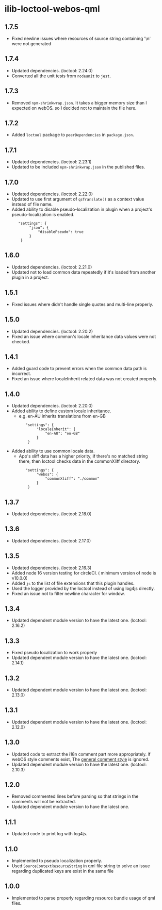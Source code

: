 # ilib-loctool-webos-qml

## 1.7.5

- Fixed newline issues where resources of source string containing '\n' were not generated

## 1.7.4

- Updated dependencies. (loctool: 2.24.0)
- Converted all the unit tests from `nodeunit` to `jest`.

## 1.7.3

- Removed `npm-shrinkwrap.json`. It takes a bigger memory size than I expected on webOS. so I decided not to maintain the file here.

## 1.7.2

- Added `loctool` package to `peerDependencies` in `package.json`.

## 1.7.1

- Updated dependencies. (loctool: 2.23.1)
- Updated to be included `npm-shrinkwrap.json` in the published files.

## 1.7.0

- Updated dependencies. (loctool: 2.22.0)
- Updated to use first argument of `qsTranslate()` as a context value instead of file name.
- Added ability to disable pseudo-localization in plugin when a project's pseudo-localization is enabled.
    ~~~~
       "settings": {
            "json": {
                "disablePseudo": true
            }
        }
    ~~~~

## 1.6.0

- Updated dependencies. (loctool: 2.21.0)
- Updated not to load common data repeatedly if it's loaded from another plugin in a project.

## 1.5.1

- Fixed issues where didn't handle single quotes and multi-line properly.

## 1.5.0

- Updated dependencies. (loctool: 2.20.2)
- Fixed an issue where common's locale inheritance data values were not checked.

## 1.4.1

- Added guard code to prevent errors when the common data path is incorrect.
- Fixed an issue where localeInherit related data was not created properly.

## 1.4.0

- Updated dependencies. (loctool: 2.20.0)
- Added ability to define custom locale inheritance.
  - e.g. en-AU inherits translations from en-GB
    ~~~~
       "settings": {
            "localeInherit": {
                "en-AU": "en-GB"
            }
        }
    ~~~~
- Added ability to use common locale data.
  - App's xliff data has a higher priority, if there's no matched string there, then loctool checks data in the commonXliff directory.
    ~~~~
       "settings": {
            "webos": {
                "commonXliff": "./common"
            }
        }
    ~~~~

## 1.3.7

- Updated dependencies. (loctool: 2.18.0)

## 1.3.6

- Updated dependencies. (loctool: 2.17.0)

## 1.3.5

- Updated dependencies. (loctool: 2.16.3)
- Added node 16 version testing for circleCI. ( minimum version of node is v10.0.0)
- Added `js` to the list of file extensions that this plugin handles.
- Used the logger provided by the loctool instead of using log4js directly.
- Fixed an issue not to filter newline character for window.

## 1.3.4

- Updated dependent module version to have the latest one. (loctool: 2.16.2)

## 1.3.3

- Fixed pseudo localization to work properly
- Updated dependent module version to have the latest one. (loctool: 2.14.1)

## 1.3.2

- Updated dependent module version to have the latest one. (loctool: 2.13.0)

## 1.3.1

- Updated dependent module version to have the latest one. (loctool: 2.12.0)

## 1.3.0

- Updated code to extract the i18n comment part more appropriately. If webOS style comments exist, The [general comment style](https://doc.qt.io/qt-5/qtquick-internationalization.html) is ignored.
- Updated dependent module version to have the latest one. (loctool: 2.10.3)

## 1.2.0

- Removed commented lines before parsing so that strings in the comments will not be extracted.
- Updated dependent module version to have the latest one.

## 1.1.1

- Updated code to print log with log4js.

## 1.1.0

- Implemented to pseudo localization properly.
- Used `SourceContextResourceString` in qml file string to solve an issue regarding duplicated keys are exist in the same file

## 1.0.0

- Implemented to parse properly regarding resource bundle usage of qml files.
